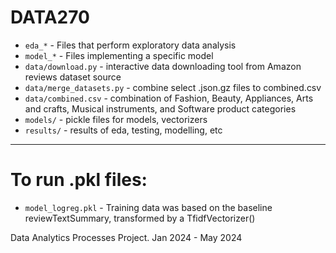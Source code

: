 # DATA270

- `eda_*` - Files that perform exploratory data analysis
- `model_*` - Files implementing a specific model
- `data/download.py` - interactive data downloading tool from Amazon reviews dataset source
- `data/merge_datasets.py` - combine select .json.gz files to combined.csv
- `data/combined.csv` - combination of Fashion, Beauty, Appliances, Arts and crafts, Musical instruments, and Software product categories
- `models/` - pickle files for models, vectorizers
- `results/` - results of eda, testing, modelling, etc
---

# To run .pkl files:

- `model_logreg.pkl` - Training data was based on the baseline reviewTextSummary, transformed by a TfidfVectorizer()

Data Analytics Processes Project. Jan 2024 - May 2024 
